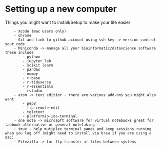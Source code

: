 Setting up a new computer 
=========================

Things you might want to install/Setup to make your life easier 

        - Xcode (mac users only)
        - Chrome
        - Git and link to github account using ssh key -> version control your code
        - Miniconda -> manage all your bioinformatic/datascience software these include 
            - python
            - jupyter lab
            - scikit learn 
            - pandas
            - numpy
            - r-base
            - r-tidyverse
            - r-essentials 
            - rstudio
        - atom -> text editior - there are various add-ons you might also want 
            - pep8
            - ftp-remote-edit
            - teletext
            - platformio-ide-terminal
        - one note -> microapft software for virtual notebooks great for labbook alternative or general notetaking 
        - tmux - help mutiplex terminal panes and keep sessions running when you log off (might need to install via brew if you are using a mac) 
        - Filezilla -> for ftp transfer of files between systems
